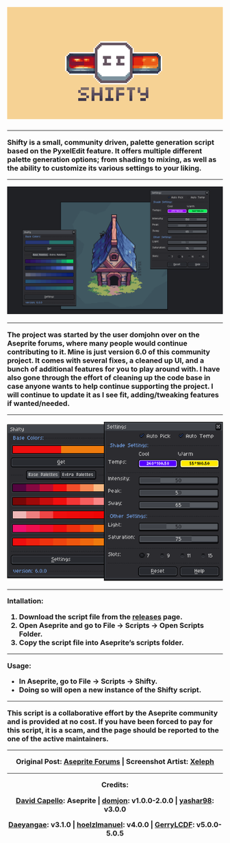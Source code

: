 <div align="center"><img src="https://github.com/SaltSouls/Shifty/blob/main/images/shifty_banner.png" /></div>
<h3>

- - - - -

Shifty is a small, community driven, palette generation script based on the PyxelEdit feature. It offers multiple different palette generation options; from shading to mixing, as well as the ability to customize its various settings to your liking.

<div align="center">

- - - - -

<div align="center"><img src="https://github.com/SaltSouls/Shifty/blob/main/images/example_xeleph.png" /></div>

- - - - -

</div>

The project was started by the user domjohn over on the Aseprite forums, where many people would continue contributing to it. Mine is just version 6.0 of this community project. It comes with several fixes, a cleaned up UI, and a bunch of additional features for you to play around with. I have also gone through the effort of cleaning up the code base in case anyone wants to help continue supporting the project. I will continue to update it as I see fit, adding/tweaking features if wanted/needed.

<div align="center">

- - - - -

<div align="center"><img src="https://github.com/SaltSouls/Shifty/blob/main/images/interface_combined.png" /></div>

- - - - -

</div>

Intallation:

1. Download the script file from the <a style="font-family: inherit;" href="https://github.com/SaltSouls/Shifty/releases">releases</a> page.
2. Open Aseprite and go to File -> Scripts -> Open Scripts Folder.
3. Copy the script file into Aseprite’s scripts folder.

- - - - -

Usage:

- In Aseprite, go to File -> Scripts -> Shifty.
- Doing so will open a new instance of the Shifty script.

- - - - -

This script is a collaborative effort by the Aseprite community and is provided at no cost. If you have been forced to pay for this script, it is a scam, and the page should be reported to the one of the active maintainers.

<div align="center">

- - - - -

Original Post: <a href="https://community.aseprite.org/t/script-more-color-shading-options/3668">Aseprite Forums</a> | Screenshot Artist: <a href="https://x.com/Xeleph_">Xeleph</a>

- - - - -

Credits:

<a style="font-family: inherit;" href="https://www.aseprite.org/">David Capello</a>: Aseprite | <a style="font-family: inherit;" href="https://github.com/dominickjohn/aseprite/tree/master">domjon</a>: v1.0.0-2.0.0 | <a style="font-family: inherit;" href="https://github.com/yashar98/aseprite/tree/main">yashar98</a>: v3.0.0

<a style="font-family: inherit;" href="https://github.com/Daeyangae/aseprite">Daeyangae</a>: v3.1.0 | <a style="font-family: inherit;" href="https://github.com/hoelzlmanuel/aseprite-color-shading">hoelzlmanuel</a>: v4.0.0 | <a style="font-family: inherit;" href="https://github.com/GerryLCDF/Aseprite-Color-Shading-v5.0/tree/main">GerryLCDF</a>: v5.0.0-5.0.5
</div>
</h3>
